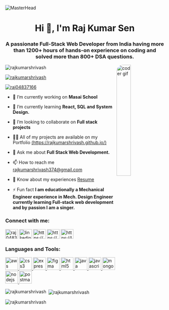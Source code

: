 ![MasterHead](https://camo.githubusercontent.com/48ec00ed4c84e771db4a1db90b56352923a8d644452a32b434d68e97006c9337/68747470733a2f2f63686b736b696c6c732e636f6d2f77702d636f6e74656e742f75706c6f6164732f323032302f30342f504e432d416e696d617465642d42616e6e6572732e676966)
<h1 align="center">Hi 👋, I'm Raj Kumar Sen</h1>
<h3 align="center">A passionate Full-Stack Web Developer from India having more than 1200+ hours of hands-on experience on coding and solved more than 800+ DSA questions.</h3>
<img src="https://media0.giphy.com/media/qgQUggAC3Pfv687qPC/giphy.gif" align="right" alt="coder gif" width="30%" style="border-radius:20px;">

<p align="left"> <img src="https://komarev.com/ghpvc/?username=rajkumarshrivash&label=Profile%20views&color=0e75b6&style=flat" alt="rajkumarshrivash" /></p>

<p align="left"> <a href="https://github.com/ryo-ma/github-profile-trophy"><img src="https://github-profile-trophy.vercel.app/?username=rajkumarshrivash" alt="rajkumarshrivash" /></a> </p>

<p align="left"> <a href="https://twitter.com/raj04837166" target="_blank"><img src="https://img.shields.io/twitter/follow/raj04837166?logo=twitter&style=for-the-badge" alt="raj04837166" /></a> </p>

- 🔭 I’m currently working on **Masai School**

- 🌱 I’m currently learning **React, SQL and System Design.**

- 👯 I’m looking to collaborate on **Full stack projects**

- 👨‍💻 All of my projects are available on my Portfolio [(https://rajkumarshrivash.github.io/)](https://rajkumarshrivash.github.io)

- 💬 Ask me about **Full Stack Web Development.**

- 📫 How to reach me [rajkumarshrivash374@gmail.com](rajkumarshrivash374@gmail.com)

- 📄 Know about my experiences [Resume](https://drive.google.com/file/d/1h2bvMLgVDIAMnLiWZxMrdw_6wrBuLnhH/view?usp=share_link)

- ⚡ Fun fact **I am educationally a Mechanical Engineer experience in Mech. Design Engineer currently learning Full-stack web development and by passion I am a singer.**

<h3 align="left">Connect with me:</h3>
<p align="left" >
<a href="https://twitter.com/raj04837166" target="_blank"><img align="center" src="https://upload.wikimedia.org/wikipedia/commons/thumb/4/4f/Twitter-logo.svg/2491px-Twitter-logo.svg.png" alt="raj04837166" height="30" width="40" /></a>
<a href="http://linkedin.com/in/raj-kumar-sen-b9b2b319b" target="_blank"><img align="center" src="https://cdn-icons-png.flaticon.com/512/174/174857.png" alt="linkedin" height="30" width="40" /></a>
<a href="https://stackoverflow.com/users/21048620/raj-kumar-sen" target="_blank"><img align="center" src="https://encrypted-tbn0.gstatic.com/images?q=tbn:ANd9GcR_Sz_b0DT-gRXj4YTyFs5oJ8OmqyJsR0BsjbLar5XBWVCUBNHRGoOkd7wTe-7iEjsqIHk&usqp=CAU" alt="https://meta.stackoverflow.com/users/21048620/raj-kumar-sen" height="30" width="40" /></a>
<a href="https://codesandbox.com/https://codesandbox.io/u/rajkumarshrivash374" target="_blank"><img align="center" src="https://img.stackshare.io/service/7434/Screen_20Shot_202017-08-11_20at_205.55.05_20AM.png" alt="https://codesandbox.io/u/rajkumarshrivash374" height="30" width="40" /></a>
<!-- <a href="https://www.facebook.com/rajkumar.shrivash.1/" target="_blank"><img align="center" src="https://upload.wikimedia.org/wikipedia/commons/thumb/c/cd/Facebook_logo_%28square%29.png/240px-Facebook_logo_%28square%29.png" alt="edit https://www.facebook.com/rajkumar.shrivash.1" height="30" width="40" /></a> -->
<!-- <a href="https://www.instagram.com/raj_kumar_shrivash/?igshid=ZDdkNTZiNTM%3D" target="_blank"><img align="center" src="https://upload.wikimedia.org/wikipedia/commons/thumb/e/e7/Instagram_logo_2016.svg/2048px-Instagram_logo_2016.svg.png" alt="raj_kumar_shrivash" height="30" width="40" /></a> -->
<!-- <a href="https://www.youtube.com/@rajkibaat01" target="_blank"><img align="center" src="https://upload.wikimedia.org/wikipedia/commons/thumb/0/09/YouTube_full-color_icon_%282017%29.svg/800px-YouTube_full-color_icon_%282017%29.svg.png" alt="https://youtube.com/@rajkibaat01" height="30" width="40" /></a> -->
<!-- <a href="https://www.hackerrank.com/rajkumarshrivas2" target="_blank"><img align="center" src="https://upload.wikimedia.org/wikipedia/commons/6/65/HackerRank_logo.png" alt="https://www.hackerrank.com/rajkumarshrivas2" height="30" width="40" /></a> -->
<a href="https://leetcode.com/rajkumarshrivash/" target="_blank"><img align="center" src="https://repository-images.githubusercontent.com/408927712/1c5ce46e-266f-43f0-b543-75bf341239b5" alt="https://leetcode.com/rajkumarshrivash/" height="30" width="40" /></a>
</p>

<h3 align="left">Languages and Tools:</h3>
<p align="left"> <a href="https://aws.amazon.com" target="_blank" rel="noreferrer"> <img src="https://miro.medium.com/max/1400/1*kLxGwQM5jEi8qGapSqcIxA.png" alt="aws" width="40" height="40"/> </a> <a href="https://www.w3schools.com/css/" target="_blank" rel="noreferrer"> <img src="https://yt3.googleusercontent.com/dW6to0x5Crmeh7yi-YPLcQRqVrBtx2BSh8eoKTJbE8NbjloQ0sqlmdszIlxokJU_97-ndOt_=s900-c-k-c0x00ffffff-no-rj" alt="css3" width="40" height="40"/> </a> <a href="https://expressjs.com" target="_blank" rel="noreferrer"> <img src="https://i0.wp.com/iotbyhvm.ooo/wp-content/uploads/2019/01/expressjs.png?fit=872%2C472&ssl=1" alt="express" width="40" height="40"/> </a> <a href="https://www.figma.com/" target="_blank" rel="noreferrer"> <img src="https://www.vectorlogo.zone/logos/figma/figma-icon.svg" alt="figma" width="40" height="40"/> </a> <a href="https://www.w3.org/html/" target="_blank" rel="noreferrer"> <img src="https://upload.wikimedia.org/wikipedia/commons/thumb/6/61/HTML5_logo_and_wordmark.svg/2048px-HTML5_logo_and_wordmark.svg.png" alt="html5" width="40" height="40"/> </a> <a href="https://www.java.com" target="_blank" rel="noreferrer"> <img src="https://c8.alamy.com/comp/PH8262/java-logo-illustration-programming-technology-PH8262.jpg" alt="java" width="40" height="40"/> </a> <a href="https://developer.mozilla.org/en-US/docs/Web/JavaScript" target="_blank" rel="noreferrer"> <img src="https://upload.wikimedia.org/wikipedia/commons/thumb/9/99/Unofficial_JavaScript_logo_2.svg/480px-Unofficial_JavaScript_logo_2.svg.png" alt="javascript" width="40" height="40"/> </a> <a href="https://www.mongodb.com/" target="_blank" rel="noreferrer"> <img src="https://findlogovector.com/wp-content/uploads/2022/04/mongodb-logo-vector-2022.png" alt="mongodb" width="40" height="40"/> </a> <a href="https://nodejs.org" target="_blank" rel="noreferrer"> <img src="https://www.vectorlogo.zone/logos/nodejs/nodejs-ar21.png" alt="nodejs" width="40" height="40"/> </a> 
<!--   <a href="https://www.photoshop.com/en" target="_blank" rel="noreferrer"> <img src="https://upload.wikimedia.org/wikipedia/commons/thumb/a/af/Adobe_Photoshop_CC_icon.svg/640px-Adobe_Photoshop_CC_icon.svg.png" alt="photoshop" width="40" height="40"/> </a>  -->
  <a href="https://postman.com" target="_blank" rel="noreferrer"> <img src="https://www.vectorlogo.zone/logos/getpostman/getpostman-icon.svg" alt="postman" width="40" height="40"/> </a> </p>

<p><img align="left" src="https://github-readme-stats.vercel.app/api/top-langs?username=rajkumarshrivash&show_icons=true&locale=en&layout=compact" alt="rajkumarshrivash" /></p>

<p>&nbsp;<img align="center" src="https://github-readme-stats.vercel.app/api?username=rajkumarshrivash&show_icons=true&locale=en" alt="rajkumarshrivash" /></p>

<p><img align="center" src="https://github-readme-streak-stats.herokuapp.com/?user=rajkumarshrivash&" alt="rajkumarshrivash" /></p>
